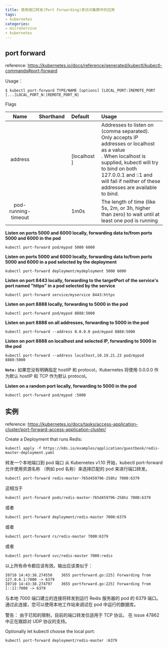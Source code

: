 ```yaml
---
title: 使用端口转发(Port Forwarding)来访问集群中的应用
tags:
- kubernetes
categories:
- microService
- kubernetes
---
```


## port forward
reference: https://kubernetes.io/docs/reference/generated/kubectl/kubectl-commands#port-forward

<!-- more -->

Usage： 
```
$ kubectl port-forward TYPE/NAME [options] [LOCAL_PORT:]REMOTE_PORT [...[LOCAL_PORT_N:]REMOTE_PORT_N]
```
Flags

| Name | Shorthand| Default | Usage |
| :---: | :---: | :--- | :--- |
| address | <div style="width: 70pt"></div> | <div style="width: 60pt">[localhost]</div> | Addresses to listen on (comma separated).<br/> Only accepts IP addresses or localhost as a value<br/>. When localhost is supplied, kubectl will try to bind on both 127.0.0.1 and ::1 and will fail if neither of these addresses are available to bind. |
| pod-running-timeout | | 1m0s | The length of time (like 5s, 2m, or 3h, higher than zero) to wait until at least one pod is running |


**Listen on ports 5000 and 6000 locally, forwarding data to/from ports 5000 and 6000 in the pod**
```
kubectl port-forward pod/mypod 5000 6000
```

**Listen on ports 5000 and 6000 locally, forwarding data to/from ports 5000 and 6000 in a pod selected by the deployment**
```
kubectl port-forward deployment/mydeployment 5000 6000
```

**Listen on port 8443 locally, forwarding to the targetPort of the service's port named "https" in a pod selected by the service**
```
kubectl port-forward service/myservice 8443:https
```

**Listen on port 8888 locally, forwarding to 5000 in the pod**
```
kubectl port-forward pod/mypod 8888:5000
```

**Listen on port 8888 on all addresses, forwarding to 5000 in the pod**
```
kubectl port-forward --address 0.0.0.0 pod/mypod 8888:5000
```

**Listen on port 8888 on localhost and selected IP, forwarding to 5000 in the pod**
```
kubectl port-forward --address localhost,10.19.21.23 pod/mypod 8888:5000
```

**`Note:`** 如果您没有明确指定 hostIP 和 protocol，Kubernetes 将使用 0.0.0.0 作为默认 hostIP 和 TCP 作为默认 protocol。

**Listen on a random port locally, forwarding to 5000 in the pod**
```
kubectl port-forward pod/mypod :5000
```


## 实例
reference: https://kubernetes.io/docs/tasks/access-application-cluster/port-forward-access-application-cluster/

Create a Deployment that runs Redis:

```
kubectl apply -f https://k8s.io/examples/application/guestbook/redis-master-deployment.yaml
```

转发一个本地端口到 pod 端口
从 Kubernetes v1.10 开始，kubectl port-forward 允许使用资源名称 （例如 pod 名称）来选择匹配的 pod 来进行端口转发。

```
kubectl port-forward redis-master-765d459796-258hz 7000:6379 
```
这相当于

```
kubectl port-forward pods/redis-master-765d459796-258hz 7000:6379
```
或者

```
kubectl port-forward deployment/redis-master 7000:6379 
```
或者

```
kubectl port-forward rs/redis-master 7000:6379
```
或者

```
kubectl port-forward svc/redis-master 7000:redis
```
以上所有命令都应该有效。输出应该类似于：

```
I0710 14:43:38.274550    3655 portforward.go:225] Forwarding from 127.0.0.1:7000 -> 6379
I0710 14:43:38.274797    3655 portforward.go:225] Forwarding from [::1]:7000 -> 6379
```

与本地 7000 端口建立的连接将转发到运行 Redis 服务器的 pod 的 6379 端口。 通过此连接，您可以使用本地工作站来调试在 pod 中运行的数据库。

警告： 由于已知的限制，目前的端口转发仅适用于 TCP 协议。 在 issue 47862 中正在跟踪对 UDP 协议的支持。

Optionally let kubectl choose the local port:
```
kubectl port-forward deployment/redis-master :6379
```


